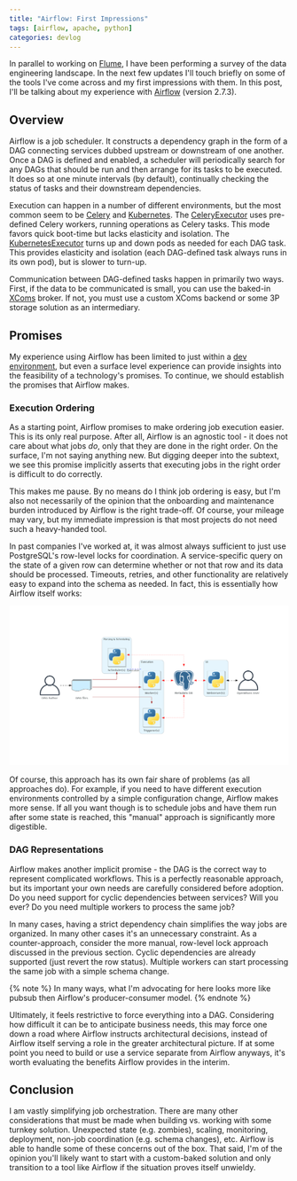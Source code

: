 ```yaml
---
title: "Airflow: First Impressions"
tags: [airflow, apache, python]
categories: devlog
---
```


In parallel to working on [Flume](https://git.jrpotter.com/flume), I have been
performing a survey of the data engineering landscape. In the next few updates
I'll touch briefly on some of the tools I've come across and my first
impressions with them. In this post, I'll be talking about my experience with
[Airflow](/snapshots/airflow-impressions/apache-airflow.html) (version 2.7.3).

## Overview

Airflow is a job scheduler. It constructs a dependency graph in the form of a
DAG connecting services dubbed upstream or downstream of one another. Once a
DAG is defined and enabled, a scheduler will periodically search for any DAGs
that should be run and then arrange for its tasks to be executed. It does so at
one minute intervals (by default), continually checking the status of tasks and
their downstream dependencies.

Execution can happen in a number of different environments, but the most common
seem to be [Celery](/snapshots/airflow-impressions/celery.html) and
[Kubernetes](/snapshots/airflow-impressions/kubernetes.html). The
[CeleryExecutor](/snapshots/airflow-impressions/celery-executor.html) uses
pre-defined Celery workers, running operations as Celery tasks. This mode favors
quick boot-time but lacks elasticity and isolation. The
[KubernetesExecutor](/snapshots/airflow-impressions/kubernetes-executor.html)
turns up and down pods as needed for each DAG task. This provides elasticity and
isolation (each DAG-defined task always runs in its own pod), but is slower to
turn-up.

Communication between DAG-defined tasks happen in primarily two ways. First, if
the data to be communicated is small, you can use the baked-in
[XComs](/snapshots/airflow-impressions/xcoms.html) broker. If not, you must use
a custom XComs backend or some 3P storage solution as an intermediary.

## Promises

My experience using Airflow has been limited to just within a [dev environment](https://git.jrpotter.com/blog/example-airflow),
but even a surface level experience can provide insights into the feasibility
of a technology's promises. To continue, we should establish the promises that
Airflow makes.

### Execution Ordering

As a starting point, Airflow promises to make ordering job execution easier.
This is its only real purpose. After all, Airflow is an agnostic tool - it does
not care about what jobs *do*, only that they are done in the right order. On
the surface, I'm not saying anything new. But digging deeper into the subtext,
we see this promise implicitly asserts that executing jobs in the right order is
difficult to do correctly.

This makes me pause. By no means do I think job ordering is easy, but I'm also
not necessarily of the opinion that the onboarding and maintenance burden
introduced by Airflow is the right trade-off. Of course, your mileage may vary,
but my immediate impression is that most projects do not need such a
heavy-handed tool.

In past companies I've worked at, it was almost always sufficient to just use
PostgreSQL's row-level locks for coordination. A service-specific query on
the state of a given row can determine whether or not that row and its data
should be processed. Timeouts, retries, and other functionality are relatively
easy to expand into the schema as needed. In fact, this is essentially how
Airflow itself works:

![Basic Architecture](/assets/img/airflow-impressions/basic-architecture.png)

Of course, this approach has its own fair share of problems (as all approaches
do). For example, if you need to have different execution environments
controlled by a simple configuration change, Airflow makes more sense. If all
you want though is to schedule jobs and have them run after some state is
reached, this "manual" approach is significantly more digestible.

### DAG Representations

Airflow makes another implicit promise - the DAG is the correct way to represent
complicated workflows. This is a perfectly reasonable approach, but its
important your own needs are carefully considered before adoption. Do you need
support for cyclic dependencies between services? Will you ever? Do you need
multiple workers to process the same job?

In many cases, having a strict dependency chain simplifies the way jobs are
organized. In many other cases it's an unnecessary constraint. As a
counter-approach, consider the more manual, row-level lock approach discussed in
the previous section. Cyclic dependencies are already supported (just revert the
row status). Multiple workers can start processing the same job with a
simple schema change.

{% note %}
In many ways, what I'm advocating for here looks more like pubsub then Airflow's
producer-consumer model.
{% endnote %}

Ultimately, it feels restrictive to force everything into a DAG. Considering how
difficult it can be to anticipate business needs, this may force one down a road
where Airflow instructs architectural decisions, instead of Airflow itself
serving a role in the greater architectural picture. If at some point you need
to build or use a service separate from Airflow anyways, it's worth evaluating
the benefits Airflow provides in the interim.

## Conclusion

I am vastly simplifying job orchestration. There are many other considerations
that must be made when building vs. working with some turnkey solution.
Unexpected state (e.g. zombies), scaling, monitoring, deployment, non-job
coordination (e.g. schema changes), etc. Airflow is able to handle some of these
concerns out of the box. That said, I'm of the opinion you'll likely want to
start with a custom-baked solution and only transition to a tool like Airflow if
the situation proves itself unwieldy.
